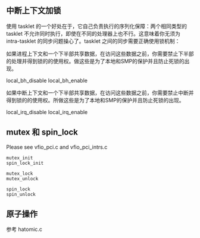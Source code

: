 ## 中断上下文加锁
使用 tasklet 的一个好处在于，它自己负责执行的序列化保障：两个相同类型的 tasklet 不允许同时执行，即使在不同的处理器上也不行。这意味着你无须为 intra-tasklet 的同步问题操心了。tasklet 之间的同步需要正确使用锁机制：

如果进程上下文和一个下半部共享数据，在访问这些数据之前，你需要禁止下半部的处理并得到锁的的使用权。做这些是为了本地和SMP的保护并且防止死锁的出现。

local_bh_disable
local_bh_enable

如果中断上下文和一个下半部共享数据，在访问这些数据之前，你需要禁止中断并得到锁的的使用权。所做这些是为了本地和SMP的保护并且防止死锁的出现。

local_irq_disable
local_irq_enable

## mutex 和 spin_lock

Please see vfio_pci.c and vfio_pci_intrs.c
 
	mutex_init
	spin_lock_init
	
	mutex_lock
	mutex_unlock
	
	spin_lock
	spin_unlock

## 原子操作

参考 hatomic.c